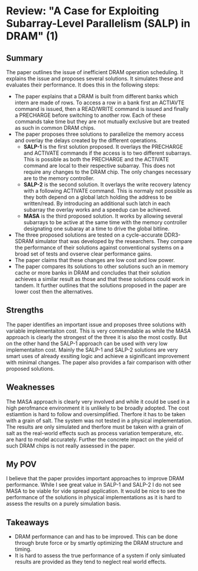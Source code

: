 # Review: "A Case for Exploiting Subarray-Level Parallelism (SALP) in DRAM" (1)

## Summary
The paper outlines the issue of inefficient DRAM operation scheduling. It explains the issue and proposes several solutions. It simulates these and evaluates their performance. It does this in the following steps:
- The paper explains that a DRAM is built from different banks which intern are made of rows. To access a row in a bank first an ACTIAVTE command is issued, then a READ/WRITE command is issued and finally a PRECHARGE before switching to another row. Each of these commands take time but they are not mutually exclusive but are treated as such in common DRAM chips.
- The paper proposes three solutions to parallelize the memory access and overlay the delays created by the different operations.
    - **SALP-1** is the first solution proposed. It overlays the PRECHARGE and ACTIVATE commands if the access is to two different subarrays. This is possible as both the PRECHARGE and the ACTIVATE command are local to their respective subarray. This does not require any changes to the DRAM chip. The only changes necessary are to the memory controller.
    - **SALP-2** is the second solution. It overlays the write recovery latency with a following ACTIVATE command. This is normaly not possible as they both depend on a global latch holding the address to be written/read. By introducing an additional such latch in each subarray the overlay works and a speedup can be achieved.
    - **MASA** is the third proposed solution. It works by allowing several subarrays to be active at the same time with the memory controller designating one subaray at a time to drive the global bitline.
- The three proposed solutions are tested on a cycle-accurate DDR3-SDRAM simulator that was developed by the researchers. They compare the performance of their solutions against conventional systems on a broad set of tests and ovserve clear performance gains.
- The paper claims that these changes are low cost and low power.
- The paper compares its solutions to other solutions such an in memory cache or more banks in DRAM and concludes that their solution achieves a similar result as those and that these solutions could work in tandem. It further outlines that the solutions proposed in the paper are lower cost then the alternatives.

## Strengths
The paper identifies an important issue and proposes three solutions with variable implementaiton cost. This is very commendable as while the MASA approach is clearly the strongest of the three it is also the most costly. But on the other hand the SALP-1 approach can be used with very low implementaiton cost. Mainly the SALP-1 and SALP-2 solutions are very smart uses of already exsiting logic and achieve a siginificant improvement with minimal changes. The paper also provides a fair comparison with other proposed solutions.

## Weaknesses
The MASA approach is clearly very involved and while it could be used in a high perofmance environment it is unlikely to be broadly adopted. The cost estiamtion is hard to follow and oversimplified. Therfore it has to be taken with a grain of salt. The system was not tested in a physical implementation. The results are only simulated and therfore must be taken with a grain of salt as the real-world effects such as process variation temperature, etc. are hard to model accurately. Further the concrete impact on the yield of such DRAM chips is not really assessed in the paper.

## My POV
I believe that the paper provides important approaches to improve DRAM performance. While I see great value in SALP-1 and SALP-2 I do not see MASA to be viable for vide spread application. It would be nice to see the performance of the solutions in physical implementations as it is hard to assess the results on a purely simulation basis.

## Takeaways
- DRAM performance can and has to be improved. This can be done through brute force or by smartly optimizing the DRAM structure and timing.
- It is hard to assess the true performance of a system if only simluated results are provided as they tend to neglect real world effects.
